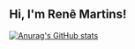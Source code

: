 <h2> Hi, I'm Renê Martins! </h2> 

[![Anurag's GitHub stats](https://github-readme-stats.vercel.app/api?username=xmartinsbr)](https://github.com/anuraghazra/github-readme-stats)




